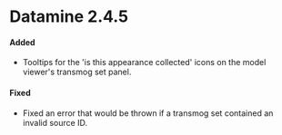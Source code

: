 # Datamine 2.4.5

#### Added
- Tooltips for the 'is this appearance collected' icons on the model viewer's transmog set panel.

#### Fixed
- Fixed an error that would be thrown if a transmog set contained an invalid source ID.